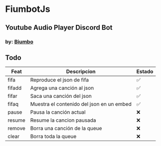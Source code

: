 # FiumbotJs
## Youtube Audio Player Discord Bot
### by: [Biumbo](https://github.com/SattlerGabriel)

## Todo
| Feat   | Descripcion                               | Estado |
|--------|-------------------------------------------|--------|
| fifa   | Reproduce el json de fifa                 | ✅      |
| fifadd | Agrega una canción al json                | ✅      |
| fifar  | Saca una canción del json                 | ✅      |
| fifaq  | Muestra el contenido del json en un embed | ✅      |
| pause  | Pausa la canción actual                   | ❌    |
| resume | Resume la cancion pausada                 | ❌    |
| remove | Borra una canción de la queue             | ❌    |
| clear  | Borra toda la queue                       | ❌    |

